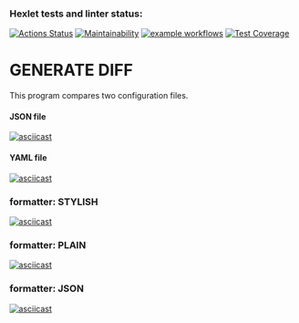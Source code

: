 ### Hexlet tests and linter status:
[![Actions Status](https://github.com/Alexander86-N/python-project-lvl2/workflows/hexlet-check/badge.svg)](https://github.com/Alexander86-N/python-project-lvl2/actions)
[![Maintainability](https://api.codeclimate.com/v1/badges/a99a88d28ad37a79dbf6/maintainability)](https://codeclimate.com/github/codeclimate/codeclimate/maintainability)
[![example workflows](https://github.com/Alexander86-N/python-project-lvl2/actions/workflows/check-file.yml/badge.svg)](https://github.com/Alexander86-N/python-project-lvl2/actions)
[![Test Coverage](https://api.codeclimate.com/v1/badges/f77f128f08cfb8fcfb56/test_coverage)](https://codeclimate.com/github/Alexander86-N/python-project-lvl2/test_coverage)

# GENERATE DIFF
 This program compares two configuration files.

#### JSON file
[![asciicast](https://asciinema.org/a/mZJa8MxieJ6E8mgi54LXa4LlV.svg)](https://asciinema.org/a/mZJa8MxieJ6E8mgi54LXa4LlV)
#### YAML file
[![asciicast](https://asciinema.org/a/JWNV57njEjgPbDyvO3tp6ZD8c.svg)](https://asciinema.org/a/JWNV57njEjgPbDyvO3tp6ZD8c)
### formatter: STYLISH
[![asciicast](https://asciinema.org/a/kmGN3JGM0CYn4DG6cspQDbDJc.svg)](https://asciinema.org/a/kmGN3JGM0CYn4DG6cspQDbDJc)
### formatter: PLAIN
[![asciicast](https://asciinema.org/a/ENDq94Zvy64pwccl7LJXXmOf7.svg)](https://asciinema.org/a/ENDq94Zvy64pwccl7LJXXmOf7)
### formatter: JSON
[![asciicast](https://asciinema.org/a/5NH8z59t7OEYofS2oWhMw20fb.svg)](https://asciinema.org/a/5NH8z59t7OEYofS2oWhMw20fb)
